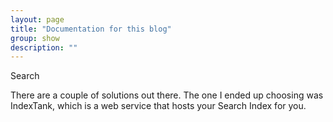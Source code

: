 ```yaml
---
layout: page
title: "Documentation for this blog"
group: show
description: ""
---
```


Search

There are a couple of solutions out there. The one I ended up choosing was IndexTank, which is a web service that hosts your Search Index for you.


